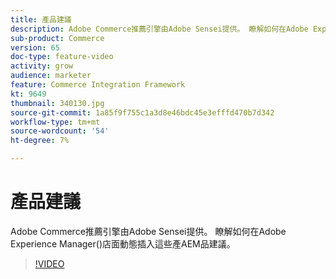 ```yaml
---
title: 產品建議
description: Adobe Commerce推薦引擎由Adobe Sensei提供。 瞭解如何在Adobe Experience Manager()店面動態插入這些產AEM品建議。
sub-product: Commerce
version: 65
doc-type: feature-video
activity: grow
audience: marketer
feature: Commerce Integration Framework
kt: 9649
thumbnail: 340130.jpg
source-git-commit: 1a85f9f755c1a3d8e46bdc45e3efffd470b7d342
workflow-type: tm+mt
source-wordcount: '54'
ht-degree: 7%

---
```


# 產品建議

Adobe Commerce推薦引擎由Adobe Sensei提供。 瞭解如何在Adobe Experience Manager()店面動態插入這些產AEM品建議。

>[!VIDEO](https://video.tv.adobe.com/v/340130/?learn=on)
